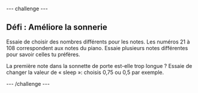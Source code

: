 --- challenge ---

## Défi : Améliore la sonnerie

Essaie de choisir des nombres différents pour les notes. Les numéros 21 à 108 correspondent aux notes du piano. Essaie plusieurs notes différentes pour savoir celles tu préfères.

La première note dans la sonnette de porte est-elle trop longue ? Essaie de changer la valeur de « sleep »: choisis 0,75 ou 0,5 par exemple.

--- /challenge ---